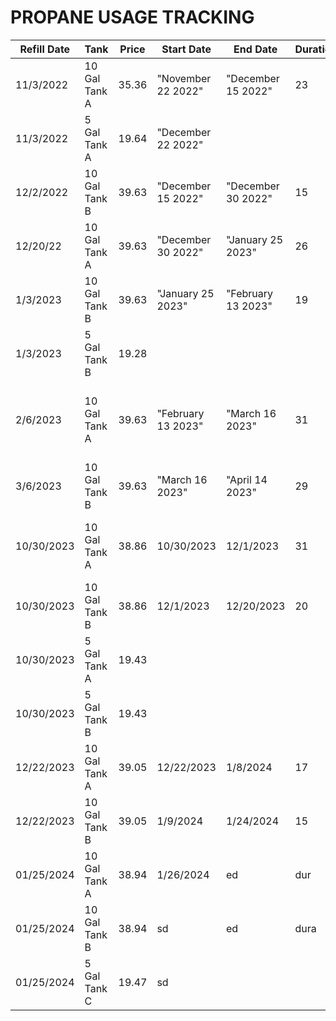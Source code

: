 # PROPANE USAGE TRACKING

 
 
| Refill Date | Tank          | Price    | Start Date         | End Date           | Duration | Notes                                                  |
|-------------|---------------|----------|--------------------|--------------------|----------|--------------------------------------------------------|
| 11/3/2022   | 10 Gal Tank A | 35.36    | "November 22 2022" | "December 15 2022" | 23       | Only 9 gallons to fill                                 |
| 11/3/2022   | 5 Gal Tank A  | 19.64    | "December 22 2022" |                    |          | Ran in the shop a few times first                      |
| 12/2/2022   | 10 Gal Tank B | 39.63    | "December 15 2022" | "December 30 2022" | 15       | Some very cold days                                    |
| 12/20/22    | 10 Gal Tank A | 39.63    | "December 30 2022" | "January 25 2023"  | 26       | 10 days in nyc with setback set to 38F                 |
| 1/3/2023    | 10 Gal Tank B | 39.63    | "January 25 2023"  | "February 13 2023" | 19       |                                                        |
| 1/3/2023    | 5 Gal Tank B  | 19.28    |                    |                    |          |                                                        |
| 2/6/2023    | 10 Gal Tank A | 39.63    | "February 13 2023" | "March 16 2023"    | 31       | Tank hissed and overflowed when I got home I vented it |
| 3/6/2023    | 10 Gal Tank B | 39.63    | "March 16 2023"    | "April 14 2023"    | 29       |                                                        |
| 10/30/2023  | 10 Gal Tank A | 38.86    | 10/30/2023         | 12/1/2023          | 31       | Filled 4 tanks today. 2x10gal 2x5al                    |
| 10/30/2023  | 10 Gal Tank B | 38.86    | 12/1/2023          | 12/20/2023         | 20       |                                                        |
| 10/30/2023  | 5 Gal Tank A  | 19.43    |                    |                    |          |                                                        |
| 10/30/2023  | 5 Gal Tank B  | 19.43    |                    |                    |          |                                                        |
| 12/22/2023  | 10 Gal Tank A | 39.05    | 12/22/2023         | 1/8/2024           | 17       | grey days and cold too                                 |
| 12/22/2023  | 10 Gal Tank B | 39.05    | 1/9/2024           | 1/24/2024          | 15       | more of the same! Cold too.                            |
| 01/25/2024  | 10 Gal Tank A | 38.94    | 1/26/2024          | ed                 | dur      | not                                                    |
| 01/25/2024  | 10 Gal Tank B | 38.94    | sd                 | ed                 | dura     | note                                                   |
| 01/25/2024  | 5 Gal Tank C  | 19.47    | sd                 |                    |          | tank from kitchen stove not sure when                  |



